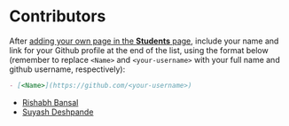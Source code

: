 # Contributors

After [adding your own page in the **Students** page](https://github.com/coding-blocks/Hacktoberfest-2018/tree/master/Student), include your name and link for your Github profile at the end of the list, using the format below (remember to replace `<Name>` and `<your-username>` with your full name and github username, respectively):

```markdown
- [<Name>](https://github.com/<your-username>)
```


- [Rishabh Bansal](https://github.com/rishabh-bansal)
- [Suyash Deshpande](https://github.com/suyashdeshpande)